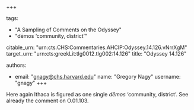 +++

tags:
- "A Sampling of Comments on the Odyssey"
- "dēmos ‘community, district’"

citable_urn: "urn:cts:CHS:Commentaries.AHCIP:Odyssey.14.126.vNrrXgM"
target_urn: "urn:cts:greekLit:tlg0012.tlg002:14.126"
title: "Odyssey 14.126"

authors:
- email: "gnagy@chs.harvard.edu"
  name: "Gregory Nagy"
  username: "gnagy"
+++

<p>Here again Ithaca is figured as one single <em>dēmos</em> ‘community, district’. See already the comment on O.01.103.  </p>